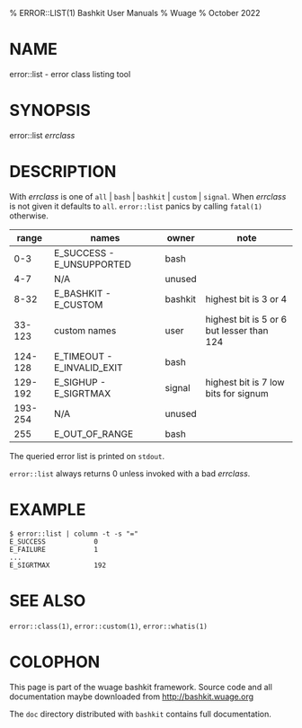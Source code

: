 % ERROR::LIST(1) Bashkit User Manuals
% Wuage
% October 2022

# NAME

error::list - error class listing tool

# SYNOPSIS

error::list *errclass*

# DESCRIPTION

With *errclass* is one of `all` | `bash` | `bashkit` | `custom` | `signal`.
When *errclass* is not given it defaults to `all`. `error::list` panics by
calling `fatal(1)` otherwise.

| range | names | owner | note |
|---|---|---|---|
0-3 | E_SUCCESS - E_UNSUPPORTED | bash
4-7 | N/A| unused
8-32 | E_BASHKIT - E_CUSTOM | bashkit | highest bit is 3 or 4
33-123| custom names | user | highest bit is 5 or 6 but lesser than 124
124-128| E_TIMEOUT - E_INVALID_EXIT | bash
129-192| E_SIGHUP - E_SIGRTMAX | signal | highest bit is 7 low bits for signum
193-254| N/A | unused
255| E_OUT_OF_RANGE | bash

The queried error list is printed on `stdout`.

`error::list` always returns 0 unless invoked with a bad *errclass*.

# EXAMPLE

    $ error::list | column -t -s "="
    E_SUCCESS            0
    E_FAILURE            1
    ...
    E_SIGRTMAX           192


# SEE ALSO

`error::class(1)`, `error::custom(1)`, `error::whatis(1)`

# COLOPHON
This page is part of the wuage bashkit framework. Source code and all
documentation maybe downloaded from <http://bashkit.wuage.org>

The `doc` directory distributed with `bashkit` contains full documentation.
